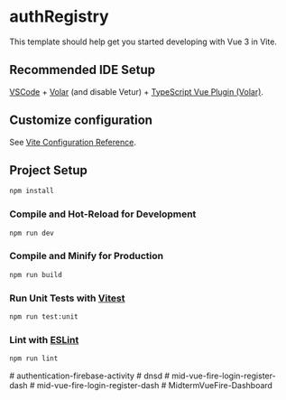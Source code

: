 # authRegistry

This template should help get you started developing with Vue 3 in Vite.

## Recommended IDE Setup

[VSCode](https://code.visualstudio.com/) + [Volar](https://marketplace.visualstudio.com/items?itemName=Vue.volar) (and disable Vetur) + [TypeScript Vue Plugin (Volar)](https://marketplace.visualstudio.com/items?itemName=Vue.vscode-typescript-vue-plugin).

## Customize configuration

See [Vite Configuration Reference](https://vitejs.dev/config/).

## Project Setup

```sh
npm install
```

### Compile and Hot-Reload for Development

```sh
npm run dev
```

### Compile and Minify for Production

```sh
npm run build
```

### Run Unit Tests with [Vitest](https://vitest.dev/)

```sh
npm run test:unit
```

### Lint with [ESLint](https://eslint.org/)

```sh
npm run lint
```
#   a u t h e n t i c a t i o n - f i r e b a s e - a c t i v i t y  
 #   d n s d  
 #   m i d - v u e - f i r e - l o g i n - r e g i s t e r - d a s h  
 #   m i d - v u e - f i r e - l o g i n - r e g i s t e r - d a s h  
 #   M i d t e r m V u e F i r e - D a s h b o a r d  
 